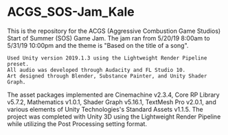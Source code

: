 # ACGS_SOS-Jam_Kale
This is the repository for the ACGS (Aggressive Combustion Game Studios) Start of Summer (SOS) Game Jam.  The jam ran from 5/20/19 8:00am to 5/31/19 10:00pm and the theme is "Based on the title of a song".

```
Used Unity version 2019.1.3 using the Lightweight Render Pipeline preset.
All audio was developed through Audacity and FL Studio 10.
Art designed through Blender, Substance Painter, and Unity Shader Graph.
```

The asset packages implemented are Cinemachine v2.3.4, Core RP Library v5.7.2, Mathematics v1.0.1, Shader Graph v5.16.1, TextMesh Pro v2.0.1, and various elements of Unity Technologies's Standard Assets v1.1.5.
The project was completed with Unity 3D using the Lightweight Render Pipeline while utilizing the Post Processing setting format.
